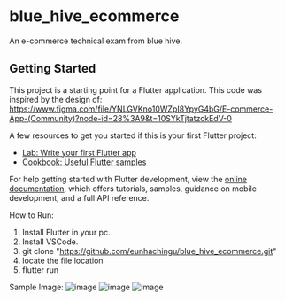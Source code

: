 # blue_hive_ecommerce

An e-commerce technical exam from blue hive.

## Getting Started

This project is a starting point for a Flutter application. This code was inspired by the design of: https://www.figma.com/file/YNLGVKno10WZpI8YpyG4bG/E-commerce-App-(Community)?node-id=28%3A9&t=10SYkTjtatzckEdV-0

A few resources to get you started if this is your first Flutter project:

- [Lab: Write your first Flutter app](https://docs.flutter.dev/get-started/codelab)
- [Cookbook: Useful Flutter samples](https://docs.flutter.dev/cookbook)

For help getting started with Flutter development, view the
[online documentation](https://docs.flutter.dev/), which offers tutorials,
samples, guidance on mobile development, and a full API reference.

How to Run:
1. Install Flutter in your pc.
2. Install VSCode.
3. git clone "https://github.com/eunhachingu/blue_hive_ecommerce.git"
4. locate the file location
5. flutter run


Sample Image:
![image](https://user-images.githubusercontent.com/110841351/222724765-3da951c9-de73-4fc8-a9b3-9646522fd9c9.png)
![image](https://user-images.githubusercontent.com/110841351/222724789-0cceb76f-832f-4a79-b2cc-66688d467b18.png)
![image](https://user-images.githubusercontent.com/110841351/222724803-140c8d2a-b654-4c6b-995f-41c1658e4620.png)
